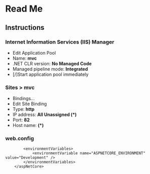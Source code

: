 # Read Me

## Instructions

### Internet Information Services (IIS) Manager
- Edit Application Pool
- Name: **mvc**
- .NET CLR version: **No Managed Code**
- Managed pipeline mode: **Integrated**
- [/]Start application pool immediately

### Sites > mvc
- Bindings...
- Edit Site Binding
- Type: **http**
- IP address: **All Unassigned (*)**
- Port: **82**
- Host name: **(*)**

### web.config
> <aspNetCore processPath="dotnet" arguments=".\mvc.dll" stdoutLogEnabled="false" stdoutLogFile=".\logs\stdout" hostingModel="inprocess">
			<environmentVariables>
				<environmentVariable name="ASPNETCORE_ENVIRONMENT" value="Development" />
			</environmentVariables>
		</aspNetCore>

